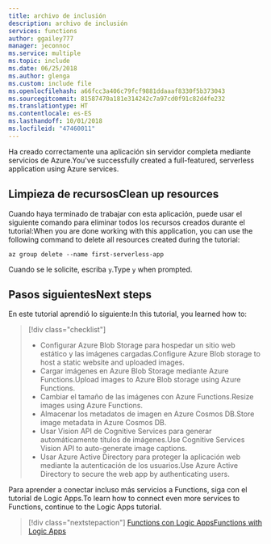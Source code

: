 ```yaml
---
title: archivo de inclusión
description: archivo de inclusión
services: functions
author: ggailey777
manager: jeconnoc
ms.service: multiple
ms.topic: include
ms.date: 06/25/2018
ms.author: glenga
ms.custom: include file
ms.openlocfilehash: a66fcc3a406c79fcf9881ddaaaf8330f5b373043
ms.sourcegitcommit: 81587470a181e314242c7a97cd0f91c82d4fe232
ms.translationtype: HT
ms.contentlocale: es-ES
ms.lasthandoff: 10/01/2018
ms.locfileid: "47460011"
---
```

<span data-ttu-id="698b5-103">Ha creado correctamente una aplicación sin servidor completa mediante servicios de Azure.</span><span class="sxs-lookup"><span data-stu-id="698b5-103">You've successfully created a full-featured, serverless application using Azure services.</span></span>

## <a name="clean-up-resources"></a><span data-ttu-id="698b5-104">Limpieza de recursos</span><span class="sxs-lookup"><span data-stu-id="698b5-104">Clean up resources</span></span>

<span data-ttu-id="698b5-105">Cuando haya terminado de trabajar con esta aplicación, puede usar el siguiente comando para eliminar todos los recursos creados durante el tutorial:</span><span class="sxs-lookup"><span data-stu-id="698b5-105">When you are done working with this application, you can use the following command to delete all resources created during the tutorial:</span></span>

```azurecli
az group delete --name first-serverless-app
```

<span data-ttu-id="698b5-106">Cuando se le solicite, escriba `y`.</span><span class="sxs-lookup"><span data-stu-id="698b5-106">Type `y` when prompted.</span></span>  

## <a name="next-steps"></a><span data-ttu-id="698b5-107">Pasos siguientes</span><span class="sxs-lookup"><span data-stu-id="698b5-107">Next steps</span></span>

<span data-ttu-id="698b5-108">En este tutorial aprendió lo siguiente:</span><span class="sxs-lookup"><span data-stu-id="698b5-108">In this tutorial, you learned how to:</span></span>
> [!div class="checklist"]
> * <span data-ttu-id="698b5-109">Configurar Azure Blob Storage para hospedar un sitio web estático y las imágenes cargadas.</span><span class="sxs-lookup"><span data-stu-id="698b5-109">Configure Azure Blob storage to host a static website and uploaded images.</span></span>
> * <span data-ttu-id="698b5-110">Cargar imágenes en Azure Blob Storage mediante Azure Functions.</span><span class="sxs-lookup"><span data-stu-id="698b5-110">Upload images to Azure Blob storage using Azure Functions.</span></span>
> * <span data-ttu-id="698b5-111">Cambiar el tamaño de las imágenes con Azure Functions.</span><span class="sxs-lookup"><span data-stu-id="698b5-111">Resize images using Azure Functions.</span></span>
> * <span data-ttu-id="698b5-112">Almacenar los metadatos de imagen en Azure Cosmos DB.</span><span class="sxs-lookup"><span data-stu-id="698b5-112">Store image metadata in Azure Cosmos DB.</span></span>
> * <span data-ttu-id="698b5-113">Usar Vision API de Cognitive Services para generar automáticamente títulos de imágenes.</span><span class="sxs-lookup"><span data-stu-id="698b5-113">Use Cognitive Services Vision API to auto-generate image captions.</span></span>
> * <span data-ttu-id="698b5-114">Usar Azure Active Directory para proteger la aplicación web mediante la autenticación de los usuarios.</span><span class="sxs-lookup"><span data-stu-id="698b5-114">Use Azure Active Directory to secure the web app by authenticating users.</span></span>

<span data-ttu-id="698b5-115">Para aprender a conectar incluso más servicios a Functions, siga con el tutorial de Logic Apps.</span><span class="sxs-lookup"><span data-stu-id="698b5-115">To learn how to connect even more services to Functions, continue to the Logic Apps tutorial.</span></span> 

> [!div class="nextstepaction"]
> [<span data-ttu-id="698b5-116">Functions con Logic Apps</span><span class="sxs-lookup"><span data-stu-id="698b5-116">Functions with Logic Apps</span></span>](https://docs.microsoft.com/azure/azure-functions/functions-twitter-email)
